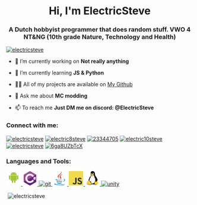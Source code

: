 <h1 align="center">Hi, I'm ElectricSteve</h1>
<h3 align="center">A Dutch hobbyist programmer that does random stuff. VWO 4 NT&NG (10th grade Nature, Technology and Health)</h3>

<p align="left"> <a href="https://github.com/ryo-ma/github-profile-trophy"><img src="https://github-profile-trophy.vercel.app/?username=electricsteve&theme=matrix&no-frame=true" alt="electricsteve" /></a> </p>

- 🔭 I’m currently working on **Not really anything**

- 🌱 I’m currently learning **JS & Python**

- 👨‍💻 All of my projects are available on [My Github](https://github.com/electricsteve?tab=repositories)

- 💬 Ask me about **MC modding**

- 📫 To reach me **Just DM me on discord: @ElectricSteve**

<h3 align="left">Connect with me:</h3>
<p align="left">
<a href="https://codepen.io/electricsteve" target="blank"><img align="center" src="https://raw.githubusercontent.com/rahuldkjain/github-profile-readme-generator/master/src/images/icons/Social/codepen.svg" alt="electricsteve" height="30" width="40" /></a>
<a href="https://twitter.com/electric8steve" target="blank"><img align="center" src="https://raw.githubusercontent.com/rahuldkjain/github-profile-readme-generator/master/src/images/icons/Social/twitter.svg" alt="electric8steve" height="30" width="40" /></a>
<a href="https://stackoverflow.com/users/23344705" target="blank"><img align="center" src="https://raw.githubusercontent.com/rahuldkjain/github-profile-readme-generator/master/src/images/icons/Social/stack-overflow.svg" alt="23344705" height="30" width="40" /></a>
<a href="https://www.youtube.com/c/electric10steve" target="blank"><img align="center" src="https://raw.githubusercontent.com/rahuldkjain/github-profile-readme-generator/master/src/images/icons/Social/youtube.svg" alt="electric10steve" height="30" width="40" /></a>
<a href="https://www.leetcode.com/electricsteve" target="blank"><img align="center" src="https://raw.githubusercontent.com/rahuldkjain/github-profile-readme-generator/master/src/images/icons/Social/leet-code.svg" alt="electricsteve" height="30" width="40" /></a>
<a href="https://discord.gg/6ga8UZbTcX" target="blank"><img align="center" src="https://raw.githubusercontent.com/rahuldkjain/github-profile-readme-generator/master/src/images/icons/Social/discord.svg" alt="6ga8UZbTcX" height="30" width="40" /></a>
</p>

<h3 align="left">Languages and Tools:</h3>
<p align="left"> <a href="https://developer.android.com" target="_blank" rel="noreferrer"> <img src="https://raw.githubusercontent.com/devicons/devicon/master/icons/android/android-original-wordmark.svg" alt="android" width="40" height="40"/> </a> <a href="https://www.w3schools.com/cs/" target="_blank" rel="noreferrer"> <img src="https://raw.githubusercontent.com/devicons/devicon/master/icons/csharp/csharp-original.svg" alt="csharp" width="40" height="40"/> </a> <a href="https://git-scm.com/" target="_blank" rel="noreferrer"> <img src="https://www.vectorlogo.zone/logos/git-scm/git-scm-icon.svg" alt="git" width="40" height="40"/> </a> <a href="https://www.java.com" target="_blank" rel="noreferrer"> <img src="https://raw.githubusercontent.com/devicons/devicon/master/icons/java/java-original.svg" alt="java" width="40" height="40"/> </a> <a href="https://developer.mozilla.org/en-US/docs/Web/JavaScript" target="_blank" rel="noreferrer"> <img src="https://raw.githubusercontent.com/devicons/devicon/master/icons/javascript/javascript-original.svg" alt="javascript" width="40" height="40"/> </a> <a href="https://www.linux.org/" target="_blank" rel="noreferrer"> <img src="https://raw.githubusercontent.com/devicons/devicon/master/icons/linux/linux-original.svg" alt="linux" width="40" height="40"/> </a> <a href="https://unity.com/" target="_blank" rel="noreferrer"> <img src="https://www.vectorlogo.zone/logos/unity3d/unity3d-icon.svg" alt="unity" width="40" height="40"/> </a> </p>

<p>&nbsp;<img align="center" src="https://github-readme-stats.vercel.app/api?username=electricsteve&show_icons=true&theme=highcontrast&title_color=ffbb00&text_color=00bfff&hide_border=true&locale=en" alt="electricsteve" /></p>
